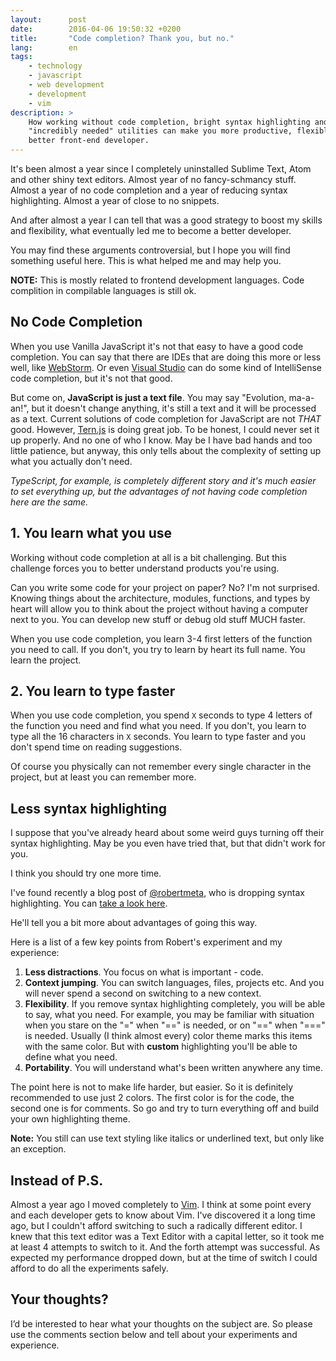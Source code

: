 ```yaml
---
layout:      post
date:        2016-04-06 19:50:32 +0200
title:       "Code completion? Thank you, but no."
lang:        en
tags:
    - technology
    - javascript
    - web development
    - development
    - vim
description: >
    How working without code completion, bright syntax highlighting and other
    "incredibly needed" utilities can make you more productive, flexible and
    better front-end developer.
---
```

It's been almost a year since I completely uninstalled Sublime Text, Atom and other shiny text editors. Almost year of no fancy-schmancy stuff. Almost a year of no code completion and a year of reducing syntax highlighting. Almost a year of close to no snippets.

And after almost a year I can tell that was a good strategy to boost my skills and flexibility, what eventually led me to become a better developer.

You may find these arguments controversial, but I hope you will find something useful here. This is what helped me and may help you.

**NOTE:** This is mostly related to frontend development languages. Code complition in compilable languages is still ok.

## No Code Completion

When you use Vanilla JavaScript it's not that easy to have a good code completion. You can say that there are IDEs that are doing this more or less well, like [WebStorm](https://www.jetbrains.com/webstorm/). Or even [Visual Studio](https://www.visualstudio.com/) can do some kind of IntelliSense code completion, but it's not that good.

But come on, **JavaScript is just a text file**. You may say "Evolution, ma-a-an!", but it doesn't change anything, it's still a text and it will be processed as a text. Current solutions of code completion for JavaScript are not _THAT_ good. However, [Tern.js](http://ternjs.net/) is doing great job. To be honest, I could never set it up properly. And no one of who I know. May be I have bad hands and too little patience, but anyway, this only tells about the complexity of setting up what you actually don't need.

_TypeScript, for example, is completely different story and it's much easier to set everything up, but the advantages of not having code completion here are the same._

## 1. You learn what you use

Working without code completion at all is a bit challenging. But this challenge forces you to better understand products you're using.

Can you write some code for your project on paper? No? I'm not surprised. Knowing things about the architecture, modules, functions, and types by heart will allow you to think about the project without having a computer next to you. You can develop new stuff or debug old stuff MUCH faster.

When you use code completion, you learn 3-4 first letters of the function you need to call. If you don't, you try to learn by heart its full name. You learn the project.

## 2. You learn to type faster

When you use code completion, you spend `X` seconds to type 4 letters of the function you need and find what you need. If you don't, you learn to type all the 16 characters in `X` seconds. You learn to type faster and you don't spend time on reading suggestions.

Of course you physically can not remember every single character in the project, but at least you can remember more.

## Less syntax highlighting

I suppose that you've already heard about some weird guys turning off their syntax highlighting. May be you even have tried that, but that didn't work for you.

I think you should try one more time.

I've found recently a blog post of [@robertmeta](https://twitter.com/robertmeta), who is dropping syntax highlighting. You can [take a look here](https://www.robertmelton.com/2016/03/21/syntax-highlighting-off/).

He'll tell you a bit more about advantages of going this way.

Here is a list of a few key points from Robert's experiment and my experience:

1. **Less distractions**. You focus on what is important - code.
2. **Context jumping**. You can switch languages, files, projects etc. And you will never spend a second on switching to a new context.
3. **Flexibility**. If you remove syntax highlighting completely, you will be able to say, what you need. For example, you may be familiar with situation when you stare on the "=" when "==" is needed, or on "==" when "===" is needed. Usually (I think almost every) color theme marks this items with the same color. But with __custom__ highlighting you'll be able to define what you need.
4. **Portability**. You will understand what's been written anywhere any time.

The point here is not to make life harder, but easier. So it is definitely recommended to use just 2 colors. The first color is for the code, the second one is for comments. So go and try to turn everything off and build your own highlighting theme.

**Note:** You still can use text styling like italics or underlined text, but only like an exception.

## Instead of P.S.

Almost a year ago I moved completely to [Vim][1]. I think at some point every and each developer gets to know about Vim. I've discovered it a long time ago, but I couldn't afford switching to such a radically different editor. I knew that this text editor was a Text Editor with a capital letter, so it took me at least 4 attempts to switch to it. And the forth attempt was successful. As expected my performance dropped down, but at the time of switch I could afford to do all the experiments safely.

## Your thoughts?

I’d be interested to hear what your thoughts on the subject are. So please use the comments section below and tell about your experiments and experience.

[1]: http://www.vim.org/
